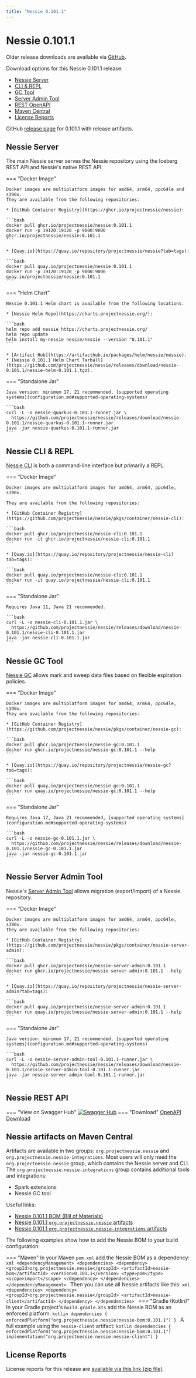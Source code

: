 ```yaml
---
title: "Nessie 0.101.1"
---
```


# Nessie 0.101.1

Older release downloads are available via [GitHub](https://github.com/projectnessie/nessie/releases).

Download options for this Nessie 0.101.1 release:

* [Nessie Server](#nessie-server)
* [CLI & REPL](#nessie-cli--repl)
* [GC Tool](#nessie-gc-tool)
* [Server Admin Tool](#nessie-server-admin-tool)
* [REST OpenAPI](#nessie-rest-api)
* [Maven Central](#nessie-artifacts-on-maven-central)
* [License Reports](#license-reports)

GitHub [release page](https://github.com/projectnessie/nessie/releases/tag/nessie-0.101.1) for 0.101.1 with release artifacts.

## Nessie Server

The main Nessie server serves the Nessie repository using the Iceberg REST API and Nessie's native REST API.

=== "Docker Image"

    Docker images are multiplatform images for amd64, arm64, ppc64le and s390x.
    They are available from the following repositories:

    * [GitHub Container Registry](https://ghcr.io/projectnessie/nessie):

    ```bash
    docker pull ghcr.io/projectnessie/nessie:0.101.1
    docker run -p 19120:19120 -p 9000:9000 ghcr.io/projectnessie/nessie:0.101.1
    ```

    * [Quay.io](https://quay.io/repository/projectnessie/nessie?tab=tags):

    ```bash
    docker pull quay.io/projectnessie/nessie:0.101.1
    docker run -p 19120:19120 -p 9000:9000 quay.io/projectnessie/nessie:0.101.1
    ```

=== "Helm Chart"

    Nessie 0.101.1 Helm chart is available from the following locations:

    * [Nessie Helm Repo](https://charts.projectnessie.org/):

    ```bash
    helm repo add nessie https://charts.projectnessie.org/
    helm repo update
    helm install my-nessie nessie/nessie --version "0.101.1"
    ```

    * [Artifact Hub](https://artifacthub.io/packages/helm/nessie/nessie).
    * [Nessie 0.101.1 Helm Chart Tarball](https://github.com/projectnessie/nessie/releases/download/nessie-0.101.1/nessie-helm-0.101.1.tgz).

=== "Standalone Jar"

    Java version: minimum 17, 21 recommended, [supported operating systems](configuration.md#supported-operating-systems)

    ```bash
    curl -L -o nessie-quarkus-0.101.1-runner.jar \
      https://github.com/projectnessie/nessie/releases/download/nessie-0.101.1/nessie-quarkus-0.101.1-runner.jar
    java -jar nessie-quarkus-0.101.1-runner.jar
    ```

## Nessie CLI & REPL

[Nessie CLI](cli.md) is both a command-line interface but primarily a REPL.

=== "Docker Image"

    Docker images are multiplatform images for amd64, arm64, ppc64le, s390x.

    They are available from the following repositories:

    * [GitHub Container Registry](https://github.com/projectnessie/nessie/pkgs/container/nessie-cli):

    ```bash
    docker pull ghcr.io/projectnessie/nessie-cli:0.101.1
    docker run -it ghcr.io/projectnessie/nessie-cli:0.101.1 
    ```

    * [Quay.io](https://quay.io/repository/projectnessie/nessie-cli?tab=tags):

    ```bash
    docker pull quay.io/projectnessie/nessie-cli:0.101.1
    docker run -it quay.io/projectnessie/nessie-cli:0.101.1
    ```

=== "Standalone Jar"

    Requires Java 11, Java 21 recommended.

    ```bash
    curl -L -o nessie-cli-0.101.1.jar \
      https://github.com/projectnessie/nessie/releases/download/nessie-0.101.1/nessie-cli-0.101.1.jar
    java -jar nessie-cli-0.101.1.jar
    ```

## Nessie GC Tool

[Nessie GC](gc.md) allows mark and sweep data files based on flexible expiration policies.

=== "Docker Image"

    Docker images are multiplatform images for amd64, arm64, ppc64le, s390x.
    They are available from the following repositories:

    * [GitHub Container Registry](https://github.com/projectnessie/nessie/pkgs/container/nessie-gc):

    ```bash
    docker pull ghcr.io/projectnessie/nessie-gc:0.101.1
    docker run ghcr.io/projectnessie/nessie-gc:0.101.1 --help
    ```

    * [Quay.io](https://quay.io/repository/projectnessie/nessie-gc?tab=tags):

    ```bash
    docker pull quay.io/projectnessie/nessie-gc:0.101.1
    docker run quay.io/projectnessie/nessie-gc:0.101.1 --help
    ```

=== "Standalone Jar"

    Requires Java 17, Java 21 recommended, [supported operating systems](configuration.md#supported-operating-systems)

    ```bash
    curl -L -o nessie-gc-0.101.1.jar \
      https://github.com/projectnessie/nessie/releases/download/nessie-0.101.1/nessie-gc-0.101.1.jar
    java -jar nessie-gc-0.101.1.jar
    ```

## Nessie Server Admin Tool

Nessie's [Server Admin Tool](export_import.md) allows migration (export/import) of a
Nessie repository.

=== "Docker Image"

    Docker images are multiplatform images for amd64, arm64, ppc64le, s390x.
    They are available from the following repositories:

    * [GitHub Container Registry](https://github.com/projectnessie/nessie/pkgs/container/nessie-server-admin):

    ```bash
    docker pull ghcr.io/projectnessie/nessie-server-admin:0.101.1
    docker run ghcr.io/projectnessie/nessie-server-admin:0.101.1 --help
    ```

    * [Quay.io](https://quay.io/repository/projectnessie/nessie-server-admin?tab=tags):

    ```bash
    docker pull quay.io/projectnessie/nessie-server-admin:0.101.1
    docker run quay.io/projectnessie/nessie-server-admin:0.101.1 --help
    ```

=== "Standalone Jar"

    Java version: minimum 17, 21 recommended, [supported operating systems](configuration.md#supported-operating-systems)

    ```bash
    curl -L -o nessie-server-admin-tool-0.101.1-runner.jar \
      https://github.com/projectnessie/nessie/releases/download/nessie-0.101.1/nessie-server-admin-tool-0.101.1-runner.jar
    java -jar nessie-server-admin-tool-0.101.1-runner.jar
    ```

## Nessie REST API

=== "View on Swagger Hub"
    [![Swagger Hub](https://img.shields.io/badge/swagger%20hub-nessie-3f6ec6?style=for-the-badge&logo=swagger&link=https%3A%2F%2Fapp.swaggerhub.com%2Fapis%2Fprojectnessie%2Fnessie)](https://app.swaggerhub.com/apis/projectnessie/nessie/0.101.1)
=== "Download"
    [OpenAPI Download](https://github.com/projectnessie/nessie/releases/download/nessie-0.101.1/nessie-openapi-0.101.1.yaml)

## Nessie artifacts on Maven Central

Artifacts are available in two groups: `org.projectnessie.nessie` and
`org.projectnessie.nessie-integrations`. Most users will only need the `org.projectnessie.nessie`
group, which contains the Nessie server and CLI. The `org.projectnessie.nessie-integrations` group
contains additional tools and integrations:

* Spark extensions
* Nessie GC tool

Useful links:

* [Nessie 0.101.1 BOM (Bill of Materials)](https://search.maven.org/artifact/org.projectnessie.nessie/nessie-bom/0.101.1/pom)
* [Nessie 0.101.1 `org.projectnessie.nessie` artifacts](https://search.maven.org/search?q=g:org.projectnessie.nessie%20v:0.101.1)
* [Nessie 0.101.1 `org.projectnessie.nessie-integrations` artifacts](https://search.maven.org/search?q=g:org.projectnessie.nessie-integrations%20v:0.101.1)

The following examples show how to add the Nessie BOM to your build configuration:

=== "Maven"
    In your Maven `pom.xml` add the Nessie BOM as a dependency:
    ```xml
    <dependencyManagement>
      <dependencies>
        <dependency>
          <groupId>org.projectnessie.nessie</groupId>
          <artifactId>nessie-bom</artifactId>
          <version>0.101.1</version>
          <type>pom</type>
          <scope>import</scope>
        </dependency>
      </dependencies>
    </dependencyManagement>
    ```
    Then you can use all Nessie artifacts like this:
    ```xml
    <dependencies>
      <dependency>
        <groupId>org.projectnessie.nessie</groupId>
        <artifactId>nessie-client</artifactId>
      </dependency>
    </dependencies>
    ```
=== "Gradle (Kotlin)"
    In your Gradle project's `build.gradle.kts` add the Nessie BOM as an enforced platform:
    ```kotlin
    dependencies {
      enforcedPlatform("org.projectnessie.nessie:nessie-bom:0.101.1")
    }
    ```
    A full example using the `nessie-client` artifact:
    ```kotlin
    dependencies {
      enforcedPlatform("org.projectnessie.nessie:nessie-bom:0.101.1")
      implementation("org.projectnessie.nessie:nessie-client")
    }
    ```

## License Reports

License reports for this release are [available via this link (zip file)](https://github.com/projectnessie/nessie/releases/download/nessie-0.101.1/nessie-aggregated-license-report-0.101.1.zip).
